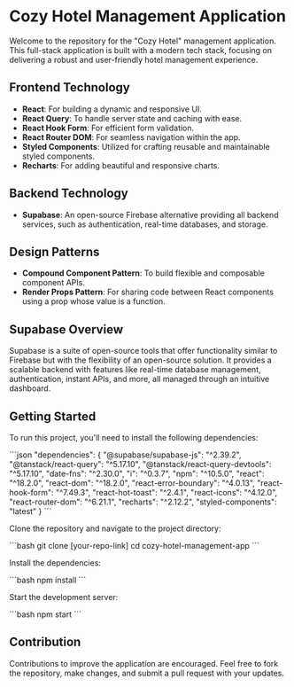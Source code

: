 # Cozy Hotel Management Application

Welcome to the repository for the "Cozy Hotel" management application. This full-stack application is built with a modern tech stack, focusing on delivering a robust and user-friendly hotel management experience.

## Frontend Technology

- **React**: For building a dynamic and responsive UI.
- **React Query**: To handle server state and caching with ease.
- **React Hook Form**: For efficient form validation.
- **React Router DOM**: For seamless navigation within the app.
- **Styled Components**: Utilized for crafting reusable and maintainable styled components.
- **Recharts**: For adding beautiful and responsive charts.

## Backend Technology

- **Supabase**: An open-source Firebase alternative providing all backend services, such as authentication, real-time databases, and storage.

## Design Patterns

- **Compound Component Pattern**: To build flexible and composable component APIs.
- **Render Props Pattern**: For sharing code between React components using a prop whose value is a function.

## Supabase Overview

Supabase is a suite of open-source tools that offer functionality similar to Firebase but with the flexibility of an open-source solution. It provides a scalable backend with features like real-time database management, authentication, instant APIs, and more, all managed through an intuitive dashboard.

## Getting Started

To run this project, you'll need to install the following dependencies:

\`\`\`json
"dependencies": {
"@supabase/supabase-js": "^2.39.2",
"@tanstack/react-query": "^5.17.10",
"@tanstack/react-query-devtools": "^5.17.10",
"date-fns": "^2.30.0",
"i": "^0.3.7",
"npm": "^10.5.0",
"react": "^18.2.0",
"react-dom": "^18.2.0",
"react-error-boundary": "^4.0.13",
"react-hook-form": "^7.49.3",
"react-hot-toast": "^2.4.1",
"react-icons": "^4.12.0",
"react-router-dom": "^6.21.1",
"recharts": "^2.12.2",
"styled-components": "latest"
}
\`\`\`

Clone the repository and navigate to the project directory:

\`\`\`bash
git clone [your-repo-link]
cd cozy-hotel-management-app
\`\`\`

Install the dependencies:

\`\`\`bash
npm install
\`\`\`

Start the development server:

\`\`\`bash
npm start
\`\`\`


## Contribution

Contributions to improve the application are encouraged. Feel free to fork the repository, make changes, and submit a pull request with your updates.


